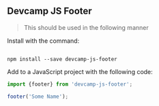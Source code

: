 ## Devcamp JS Footer

>This should be used in the following manner

Install with the command:

```

npm install --save devcamp-js-footer
```

Add to a JavaScript project with the following code:

```javascript
import {footer} from 'devcamp-js-footer';

footer('Some Name');
```